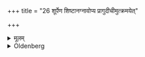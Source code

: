 +++
title = "26 शूर्पेण शिष्टानग्नावोप्य प्रागुदीचीमुत्क्रमयेत्"

+++

<details><summary>मूलम्</summary>

शूर्पेण शिष्टानग्नावोप्य प्रागुदीचीमुत्क्रमयेत् एकमिष इति २६
</details>

<details><summary>Oldenberg</summary>

26. After (she) has poured the remnants (of the fried grain) into the fire, he should make her step forward in a north-eastern direction with (the formula), 'For sap with one step' (l.l. 6, 7).
</details>
